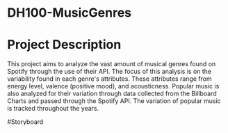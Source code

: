 # DH100-MusicGenres

# Project Description
This project aims to analyze the vast amount of musical genres found on Spotify through the use of their API.
The focus of this analysis is on the variability found in each genre's attributes. These attributes range from energy level, valence (positive mood), and acousticness.
Popular music is also analyzed for their variation through data collected from the Billboard Charts and passed through the Spotify API. The variation of popular music is tracked throughout the years.

#Storyboard
